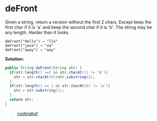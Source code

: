 # deFront

Given a string, return a version without the first 2 chars. Except keep the first char if it is 'a' and keep the second char if it is 'b'. The string may be any length. Harder than it looks.

```
deFront("Hello") → "llo"
deFront("java") → "va"
deFront("away") → "aay"
```

**Solution:**

```java
public String deFront(String str) {    
  if(str.length() >=2 && str.charAt(1) != 'b'){
    str = str.charAt(0)+str.substring(2);
  }
  if(str.length() >= 1 && str.charAt(0) != 'a'){
    str = str.substring(1);
  }
  return str;
}
```

> _[codingbat](http://codingbat.com/prob/p110141)_